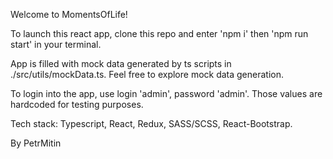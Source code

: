 Welcome to MomentsOfLife!

To launch this react app, clone this repo and enter 'npm i' then 'npm run start' in your terminal.

App is filled with mock data generated by ts scripts in ./src/utils/mockData.ts. Feel free to explore mock data generation.

To login into the app, use login 'admin', password 'admin'. Those values are hardcoded for testing purposes.

Tech stack: Typescript, React, Redux, SASS/SCSS, React-Bootstrap.

By PetrMitin
